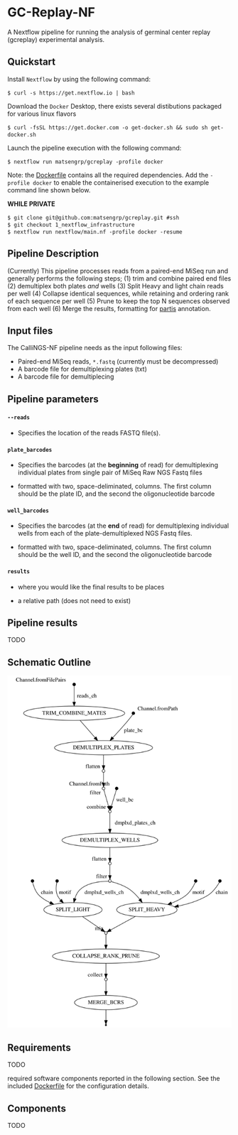 # GC-Replay-NF
A Nextflow pipeline for running the analysis of germinal center replay 
(gcreplay) experimental analysis.


## Quickstart 

Install `Nextflow` by using the following command: 

    $ curl -s https://get.nextflow.io | bash 
    
Download the `Docker` Desktop, there exists several distibutions packaged for
various linux flavors

    $ curl -fsSL https://get.docker.com -o get-docker.sh && sudo sh get-docker.sh

Launch the pipeline execution with the following command: 

    $ nextflow run matsengrp/gcreplay -profile docker

Note: the [Dockerfile](docker/Dockerfile) contains all the required dependencies. 
Add the `-profile docker` to enable the containerised execution to the 
example command line shown below. 

**WHILE PRIVATE**

    $ git clone git@github.com:matsengrp/gcreplay.git #ssh
    $ git checkout 1_nextflow_infrastructure
    $ nextflow run nextflow/main.nf -profile docker -resume

## Pipeline Description

(Currently) This pipeline processes reads from a paired-end MiSeq run and generally 
performs the following steps; 
(1) trim and combine paired end files 
(2) demultiplex both plates _and_ wells
(3) Split Heavy and light chain reads per well
(4) Collapse identical sequences, while retaining and ordering rank of each sequence per well
(5) Prune to keep the top N sequences observed from each well
(6) Merge the results, formatting for [partis]() annotation.


## Input files

The CalliNGS-NF pipeline needs as the input following files:
* Paired-end MiSeq reads, `*.fastq` (currently must be decompressed)
* A barcode file for demultiplexing plates (txt)
* A barcode file for demultiplecing

## Pipeline parameters

#### `--reads` 
   
* Specifies the location of the reads FASTQ file(s).

#### `plate_barcodes`

* Specifies the barcodes (at the **beginning** of read) for demultiplexing
individual plates from single pair of MiSeq Raw NGS Fastq files

* formatted with two, space-deliminated, columns. The first column
should be the plate ID, and the second the oligonucleotide barcode  

#### `well_barcodes`

* Specifies the barcodes (at the **end** of read) for demultiplexing
individual wells from each of the plate-demultiplexed NGS Fastq files.

* formatted with two, space-deliminated, columns. The first column
should be the well ID, and the second the oligonucleotide barcode  

#### `results`

* where you would like the final results to be places

* a relative path (does not need to exist)

    
## Pipeline results

TODO

## Schematic Outline

<img src="./data/images/dag.svg">

## Requirements 

TODO

required software components reported in the following section. See the included 
[Dockerfile](docker/Dockerfile) for the configuration details.
 
## Components 

TODO

